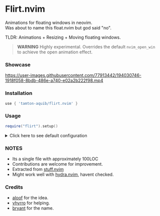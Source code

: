 # Flirt.nvim

Animations for floating windows in neovim.<br />
Was about to name this float.nvim but god said "no". <br />

TLDR: Animations + Resizing + Moving floating windows.

> **WARNING**
> Highly experimental.
> Overrides the default `nvim_open_win` to achieve the open animation effect.

### Showcase

https://user-images.githubusercontent.com/77913442/194030746-1918f058-8bdb-486e-a740-e02a2b222f98.mp4

### Installation
```lua
use { 'tamton-aquib/flirt.nvim' }
```

### Usage
```lua
require("flirt").setup()
```

<details>

<summary>Click here to see default configuration</summary>

```lua
require("flirt").setup {
    override_open = true, -- experimental
    close_command = 'Q',
    default_move_mappings = true, -- <C-arrows> to move floats
    default_resize_mappings = true, -- <A-arrows> to resize floats
    -- more options on the way.
}
```

If you want to map to different keys:
```lua
local f = require("flirt")

vim.keymap.set('n', '<leader><left>', function() f.move("left") end, {})
vim.keymap.set('n', '<leader><up>', function() f.move("up") end, {}) -- etc
```

</details>

### NOTES
- Its a single file with approximately 100LOC
- Contributions are welcome for improvement.
- Extracted from [stuff.nvim](https://github.com/tamton-aquib/stuff.nvim)
- Might work well with [hydra.nvim](https://github.com/anuvyklack/hydra.nvim), havent checked.

### Credits
- [aloof](https://github.com/vsedov) for the idea.
- [vhyrro](https://github.com/vhyrro) for helping.
- [bryant](https://github.com/bryant-the-coder/) for the name.
